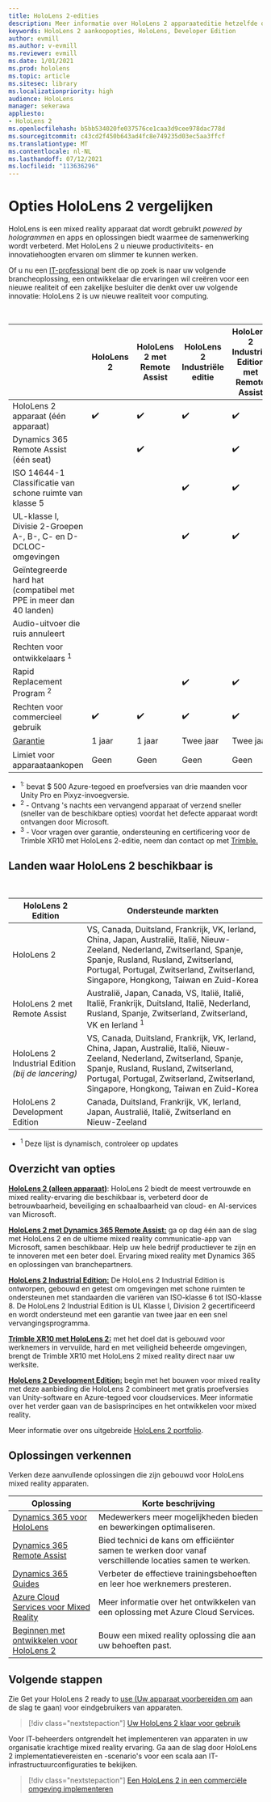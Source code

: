 ```yaml
---
title: HoloLens 2-edities
description: Meer informatie over HoloLens 2 apparaateditie hetzelfde of anders is en wat u moet doen nadat u een eigen apparaat hebt.
keywords: HoloLens 2 aankoopopties, HoloLens, Developer Edition
author: evmill
ms.author: v-evmill
ms.reviewer: evmill
ms.date: 1/01/2021
ms.prod: hololens
ms.topic: article
ms.sitesec: library
ms.localizationpriority: high
audience: HoloLens
manager: sekerawa
appliesto:
- HoloLens 2
ms.openlocfilehash: b5bb534020fe037576ce1caa3d9cee978dac778d
ms.sourcegitcommit: c43cd2f450b643ad4fc8e749235d03ec5aa3ffcf
ms.translationtype: MT
ms.contentlocale: nl-NL
ms.lasthandoff: 07/12/2021
ms.locfileid: "113636296"
---
```

# <a name="compare-hololens-2-options"></a>Opties HoloLens 2 vergelijken

HoloLens is een mixed reality apparaat dat wordt gebruikt *powered by hologrammen* en apps en oplossingen biedt waarmee de samenwerking wordt verbeterd. Met HoloLens 2 u nieuwe productiviteits- en innovatiehoogten ervaren om slimmer te kunnen werken.

Of u nu een [IT-professional](https://www.microsoft.com/hololens/apps) bent [](https://www.microsoft.com/hololens/developers) die op zoek is naar uw [](https://www.microsoft.com/hololens/apps) volgende brancheoplossing, een ontwikkelaar die ervaringen wil creëren voor een nieuwe realiteit of een zakelijke besluiter die denkt over uw volgende innovatie: HoloLens 2 is uw nieuwe realiteit voor computing.

<br>

|                                                      | HoloLens 2 | HoloLens 2 met Remote Assist | HoloLens 2 Industriële editie | HoloLens 2 Industrial Edition met Remote Assist | Trimble XR10 with HoloLens 2 | HoloLens 2 Development Edition |
|------------------------------------------------------|------------|-------------------------------|-------------------------------|--------------------------------------------------|------------------------------|--------------------------------|
| HoloLens 2 apparaat (één apparaat)                       |      ✔️     |               ✔️               |               ✔️               |                         ✔️                        |               ✔️              |                ✔️               |
| Dynamics 365 Remote Assist (één seat)                |            |               ✔️               |                               |                         ✔️                        |                              |                                |
| ISO 14644-1 Classificatie van schone ruimte van klasse 5           |            |                               |               ✔️               |                         ✔️                        |                              |                                |
| UL-klasse I, Divisie 2-Groepen A-, B-, C- en D-DCLOC-omgevingen                     |            |                               |               ✔️               |                         ✔️                        |               ✔️              |                                |
| Geïntegreerde hard hat (compatibel met PPE in meer dan 40 landen) |            |                               |                               |                                                  |               ✔️              |                                |
| Audio-uitvoer die ruis annuleert                        |            |                               |                               |                                                  |               ✔️              |                                |
| Rechten voor ontwikkelaars <sup>1</sup>                             |            |                               |                               |                                                  |                              |                ✔️               |
| Rapid Replacement Program <sup>2</sup>                          |            |                               |               ✔️               |                         ✔️                        |                              |                                |
| Rechten voor commercieel gebruik                                |      ✔️     |               ✔️               |               ✔️               |                         ✔️                        |               ✔️              |                                |
| [Garantie](hololens2-hardware.md#warranty-information)                                             |   1 jaar   |             1 jaar            |             Twee jaar            |                      Twee jaar                      |            1 jaar <sup>3</sup>            |             1 jaar             |
| Limiet voor apparaataankopen                                |    Geen    |              Geen             |              Geen             |                       Geen                       |             Geen             |       Eén per transactie      |

- <sup>1:</sup> bevat $ 500 Azure-tegoed en proefversies van drie maanden voor Unity Pro en Pixyz-invoegversie.
- <sup>2</sup> - Ontvang 's nachts een vervangend apparaat of verzend sneller (sneller van de beschikbare opties) voordat het defecte apparaat wordt ontvangen door Microsoft.
- <sup>3</sup> - Voor vragen over garantie, ondersteuning en certificering voor de Trimble XR10 met HoloLens 2-editie, neem dan contact op met [Trimble.](https://fieldtech.trimble.com/en/contact-support)

## <a name="countries-where-hololens-2-is-available"></a>Landen waar HoloLens 2 beschikbaar is

<br>

| HoloLens 2 Edition                  | Ondersteunde markten               |
|-------------------------------------------| ----------------------------------------| 
| HoloLens 2 | VS, Canada, Duitsland, Frankrijk, VK, Ierland, China, Japan, Australië, Italië, Nieuw-Zeeland, Nederland, Zwitserland, Spanje, Spanje, Rusland, Rusland, Zwitserland, Portugal, Portugal, Zwitserland, Zwitserland, Singapore, Hongkong, Taiwan en Zuid-Korea |
| HoloLens 2 met Remote Assist | Australië, Japan, Canada, VS, Italië, Italië, Italië, Frankrijk, Duitsland, Italië, Nederland, Rusland, Spanje, Zwitserland, Zwitserland, VK en Ierland <sup>1</sup> 
| HoloLens 2 Industrial Edition *(bij de lancering)* | VS, Canada, Duitsland, Frankrijk, VK, Ierland, China, Japan, Australië, Italië, Nieuw-Zeeland, Nederland, Zwitserland, Spanje, Spanje, Rusland, Rusland, Zwitserland, Portugal, Portugal, Zwitserland, Zwitserland, Singapore, Hongkong, Taiwan en Zuid-Korea |
| HoloLens 2 Development Edition | Canada, Duitsland, Frankrijk, VK, Ierland, Japan, Australië, Italië, Zwitserland en Nieuw-Zeeland |
- <sup>1</sup> Deze lijst is dynamisch, controleer op updates

## <a name="options-overview"></a>Overzicht van opties

**[HoloLens 2 (alleen apparaat)](hololens2-options-device-only.md)**: HoloLens 2 biedt de meest vertrouwde en mixed reality-ervaring die beschikbaar is, verbeterd door de betrouwbaarheid, beveiliging en schaalbaarheid van cloud- en AI-services van Microsoft.

**[HoloLens 2 met Dynamics 365 Remote Assist:](hololens2-options-remote-assist.md)** ga op dag één aan de slag met HoloLens 2 en de ultieme mixed reality communicatie-app van Microsoft, samen beschikbaar. Help uw hele bedrijf productiever te zijn en te innoveren met een beter doel. Ervaring mixed reality met Dynamics 365 en oplossingen van branchepartners.

**[HoloLens 2 Industrial Edition:](hololens2-options-industrial-edition.md)** De HoloLens 2 Industrial Edition is ontworpen, gebouwd en getest om omgevingen met schone ruimten te ondersteunen met standaarden die variëren van ISO-klasse 6 tot ISO-klasse 8. De HoloLens 2 Industrial Edition is UL Klasse I, Division 2 gecertificeerd en wordt ondersteund met een garantie van twee jaar en een snel vervangingsprogramma.

**[Trimble XR10 met HoloLens 2:](hololens2-options-trimble-xr10-edition.md)** met het doel dat is gebouwd voor werknemers in vervuilde, hard en met veiligheid beheerde omgevingen, brengt de Trimble XR10 met HoloLens 2 mixed reality direct naar uw werksite.

**[HoloLens 2 Development Edition:](hololens2-options-dev-edition.md)** begin met het bouwen voor mixed reality met deze aanbieding die HoloLens 2 combineert met gratis proefversies van Unity-software en Azure-tegoed voor cloudservices. Meer informatie over het verder gaan van de basisprincipes en het ontwikkelen voor mixed reality.

Meer informatie over ons uitgebreide [HoloLens 2 portfolio](https://www.microsoft.com/hololens/buy).

## <a name="explore-solutions"></a>Oplossingen verkennen

Verken deze aanvullende oplossingen die zijn gebouwd voor HoloLens mixed reality apparaten.

| Oplossing | Korte beschrijving                                                                                |
|----------|---------------------------------------------------------------------------------------------------|
| [Dynamics 365 voor HoloLens](https://www.microsoft.com//hololens/apps)          | Medewerkers meer mogelijkheden bieden en bewerkingen optimaliseren.                                                        |
| [Dynamics 365 Remote Assist](https://dynamics.microsoft.com/mixed-reality/remote-assist/)          | Bied technici de kans om efficiënter samen te werken door vanaf verschillende locaties samen te werken. |
|   [Dynamics 365 Guides](https://dynamics.microsoft.com/mixed-reality/guides/)        | Verbeter de effectieve trainingsbehoeften en leer hoe werknemers presteren.                          |
|  [Azure Cloud Services voor Mixed Reality](/windows/mixed-reality/develop/mixed-reality-cloud-services#:~:text=Mixed%20Reality%20services%20Mixed%20Reality%20cloud%20services%20like,all%20in%20the%20context%20of%20your%20users%E2%80%99%20environments)         | Meer informatie over het ontwikkelen van een oplossing met Azure Cloud Services.                                       |
|  [Beginnen met ontwikkelen voor HoloLens 2](/windows/mixed-reality/develop/development?tabs=unity)         | Bouw een mixed reality oplossing die aan uw behoeften past.                                                 |

## <a name="next-steps"></a>Volgende stappen

Zie Get your HoloLens 2 ready to [use (Uw apparaat voorbereiden om](hololens2-setup.md) aan de slag te gaan) voor eindgebruikers van apparaten.

> [!div class="nextstepaction"]
> [Uw HoloLens 2 klaar voor gebruik](hololens2-setup.md)

Voor IT-beheerders ontgrendelt het implementeren van apparaten in uw organisatie krachtige mixed reality ervaring. Ga aan de slag door HoloLens 2 implementatievereisten en -scenario's voor een scala aan IT-infrastructuurconfiguraties te bekijken.

> [!div class="nextstepaction"]
> [Een HoloLens 2 in een commerciële omgeving implementeren](hololens-requirements.md)

